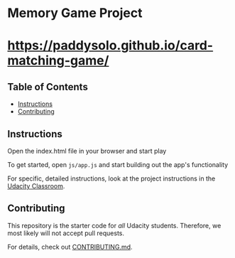 # Memory Game Project
# https://paddysolo.github.io/card-matching-game/
## Table of Contents

* [Instructions](#instructions)
* [Contributing](#contributing)

## Instructions

Open the index.html file in your browser and start play

To get started, open `js/app.js` and start building out the app's functionality

For specific, detailed instructions, look at the project instructions in the [Udacity Classroom](https://classroom.udacity.com/me).

## Contributing

This repository is the starter code for _all_ Udacity students. Therefore, we most likely will not accept pull requests.

For details, check out [CONTRIBUTING.md](CONTRIBUTING.md).
